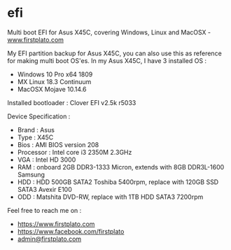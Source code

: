 # efi
Multi boot EFI for Asus X45C, covering Windows, Linux and MacOSX - www.firstplato.com

My EFI partition backup for Asus X45C, you can also use this as reference for making multi boot OS'es. In my Asus X45C, I have 3 installed OS :
- Windows 10 Pro x64 1809
- MX Linux 18.3 Continuum
- MacOSX Mojave 10.14.6

Installed bootloader : Clover EFI v2.5k r5033

Device Specification :
- Brand : Asus
- Type : X45C
- Bios : AMI BIOS version 208
- Processor : Intel core i3 2350M 2.3GHz
- VGA : Intel HD 3000
- RAM : onboard 2GB DDR3-1333 Micron, extends with 8GB DDR3L-1600 Samsung
- HDD : HDD 500GB SATA2 Toshiba 5400rpm, replace with 120GB SSD SATA3 Avexir E100
- ODD : Matshita DVD-RW, replace with 1TB HDD SATA3 7200rpm

Feel free to reach me on :
- https://www.firstplato.com
- https://www.facebook.com/firstplato
- admin@firstplato.com
